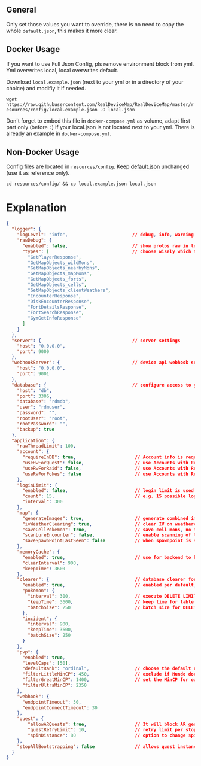 ## General
Only set those values you want to override, there is no need to copy the whole `default.json`, this makes it more clear.

## Docker Usage
If you want to use Full Json Config, pls remove environment block from yml. Yml overwrites local, local overwrites default.

Download `local.example.json` (next to your yml or in a directory of your choice) and modifiy it if needed.

`wget https://raw.githubusercontent.com/RealDeviceMap/RealDeviceMap/master/resources/config/local.example.json -O local.json`

Don't forget to embed this file in `docker-compose.yml` as volume, adapt first part only (before `:`) if your local.json is not located next to your yml. There is already an example in `docker-compose.yml`.

## Non-Docker Usage
Config files are located in `resources/config`. Keep [default.json](../blob/master/resources/config/default.json) unchanged (use it as reference only).

`cd resources/config/ && cp local.example.json local.json`

# Explanation

```json
{
  "logger": {
    "logLevel": "info",                        // debug, info, warning -> possible values for logger level
    "rawDebug": {
      "enabled": false,                        // show protos raw in logs, only visible on log level debug
      "types": [                               // choose wisely which type of protos raw you want to log -> huge amount of data
        "GetPlayerResponse",
        "GetMapObjects_wildMons",
        "GetMapObjects_nearbyMons",
        "GetMapObjects_mapMons",
        "GetMapObjects_forts",
        "GetMapObjects_cells",
        "GetMapObjects_clientWeathers",
        "EncounterResponse",
        "DiskEncounterResponse",
        "FortDetailsResponse",
        "FortSearchResponse",
        "GymGetInfoResponse"
      ]
    }
  },
  "server": {                                  // server settings
    "host": "0.0.0.0",
    "port": 9000
  },
  "webhookServer": {                           // device api webhook settings
    "host": "0.0.0.0",
    "port": 9001
  },
  "database": {                                // configure access to your DB, depends on your usage (with or without Docker)
    "host": "db",
    "port": 3306,
    "database": "rdmdb",
    "user": "rdmuser",
    "password": "",
    "rootUser": "root",
    "rootPassword": "",
    "backup": true
  },
  "application": {
    "rawThreadLimit": 100,
    "account": {
      "requireInDB": true,                      // Account info is required to be stored in RDM - used for quest jobs 
      "useRwForQuest": false,                   // use Accounts with Red Warning for quest scanning
      "useRwForRaid": false,                    // use Accounts with Red Warning for raid circle scanning
      "useRwForPokes": false                    // use Accounts with Red Warning for pokemon scanning
    },
    "loginLimit": {
      "enabled": false,                         // login limit is used to prevent IP-Ban on devices 
      "count": 15,                              // e.g. 15 possible logins within a fixed timeframe of 300 seconds
      "interval": 300
    },
    "map": {
      "generateImages": true,                   // generate combined images/icons for pokestops/gyms for front-end
      "ivWeatherClearing": true,                // clear IV on weatherchange
      "saveCellPokemon": true,                  // save cell mons, no fix position, use s2 cell center coordinates
      "scanLureEncounter": false,               // enable scanning of lure mon
      "saveSpawnPointLastSeen": false           // when spawnpoint is seen update last_seen to monitor active points
    },
    "memoryCache": {
      "enabled": true,                          // use for backend to keep track of pokemon, pokestop, gym, etc. to prevent DB-Fetches
      "clearInterval": 900,
      "keepTime": 3600
    },
    "clearer": {                                // database clearer for tables pokemon and incident/invasion
      "enabled": true,                          // enabled per default, can also be disabled if you prefer database event scheduler or processes
      "pokemon": {
        "interval": 300,                        // execute DELETE LIMIT again after interval
        "keepTime": 3600,                       // keep time for table entries after expired timestamp
        "batchSize": 250                        // batch size for DELETE LIMIT, e.g. `DELETE LIMIT 250` 
      },
      "incident": {
        "interval": 900,
        "keepTime": 3600,
        "batchSize": 250
      }
    },
    "pvp": {
      "enabled": true,
      "levelCaps": [50],
      "defaultRank": "ordinal",                 // choose the default rank - wiki/8.-FAQ#pvp-settings
      "filterLittleMinCP": 450,                 // exclude if Hundo does not reach MinCP for levelCap
      "filterGreatMinCP": 1400,                 // set the MinCP for each league you want
      "filterUltraMinCP": 2350
    },
    "webhook": {
      "endpointTimeout": 30,
      "endpointConnectTimeout": 30
    },
    "quest": {
        "allowARQuests": true,                  // It will block AR geotargeting quest from being saved so it gets rescanned if set to false
        "questRetryLimit": 10,                  // retry limit per stop to retrieve quest data
        "spinDistance": 80                      // option to change spin distance for stops, if it ever changes again you can update it
    },
    "stopAllBootstrapping": false               // allows quest instances to skip their bootstrap and just scan the available pokestops from DB.
  }
}

```